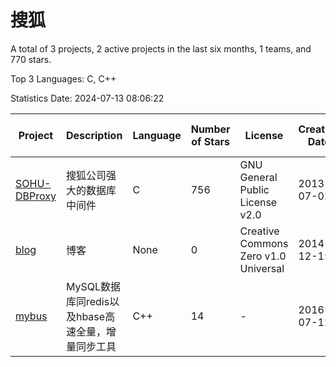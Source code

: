 # 搜狐

A total of 3 projects, 2 active projects in the last six months, 1 teams, and 770 stars.

Top 3 Languages: C, C++

Statistics Date: 2024-07-13 08:06:22

| Project | Description | Language | Number of Stars | License | Creation Date | Last Updated Date |
| --- | --- | --- | --- | --- | --- | --- |
| [SOHU-DBProxy](https://github.com/SOHUDBA/SOHU-DBProxy) | 搜狐公司强大的数据库中间件 | C | 756 | GNU General Public License v2.0 | 2013-07-02 | 2024-07-04 |
| [blog](https://github.com/SOHUDBA/blog) | 博客 | None | 0 | Creative Commons Zero v1.0 Universal | 2014-12-15 | 2017-11-13 |
| [mybus](https://github.com/SOHUDBA/mybus) | MySQL数据库同redis以及hbase高速全量，增量同步工具 | C++ | 14 | - | 2016-07-12 | 2024-02-28 |

